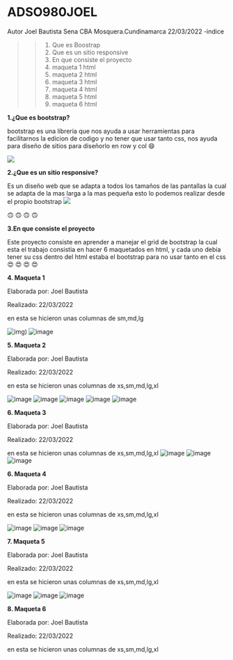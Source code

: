 # ADSO980JOEL
Autor Joel Bautista
Sena CBA Mosquera.Cundinamarca 
22/03/2022
-indice
>>1. Que es Boostrap
>>2. Que es un sitio responsive
>>3. En que consiste el proyecto
>>4. maqueta 1 html
>>5. maqueta 2 html
>>6. maqueta 3 html
>>7. maqueta 4 html
>>8. maqueta 5 html
>>9. maqueta 6 html

**1.¿Que es bootstrap?**

bootstrap es una libreria que nos ayuda a  usar herramientas para facilitarnos la edicion de codigo y no tener que usar tanto css, nos ayuda para  diseño de sitios para diseñorlo en row y col :smile:

<img src="https://www.eniun.com/wp-content/uploads/Bootstrap-descargar-instalar.png">

**2.¿Que es un sitio responsive?**

Es un diseño web que se adapta a todos los tamaños de las pantallas la cual se adapta de la mas larga a la mas pequeña esto lo podemos realizar desde el propio bootstrap
<img src="https://www.ingeniovirtual.com/wp-content/uploads/dise%C3%B1o-web-adaptable-o-adaptativo.jpg">

:upside_down_face: :upside_down_face: :upside_down_face: :upside_down_face:

**3.En que consiste el proyecto**

Este proyecto consiste en aprender a manejar el grid de bootstrap la cual esta  el trabajo consistia en hacer 6 maquetados en html, y cada uno debia tener su css dentro del html estaba el bootstrap para no usar tanto en el css :heart_eyes: :heart_eyes: :heart_eyes: :heart_eyes:

**4. Maqueta 1**

Elaborada por: Joel Bautista

Realizado: 22/03/2022

en esta se hicieron unas columnas de sm,md,lg

![img](https://user-images.githubusercontent.com/101758506/159591438-9d36b07b-9d9a-47b7-a918-a7f81f222b42.png))
![image](https://user-images.githubusercontent.com/101758506/159591803-6b4e018e-f092-4abf-8798-1898750b38c7.png)



**5. Maqueta 2**

Elaborada por: Joel Bautista

Realizado: 22/03/2022

en esta se hicieron unas columnas de xs,sm,md,lg,xl


![image](https://user-images.githubusercontent.com/101758506/159592124-f8cdbe3c-34b3-4af8-8c1a-a936b4ce7669.png)
![image](https://user-images.githubusercontent.com/101758506/159592167-1325da4e-9b1f-4b00-a073-abf687957d65.png)
![image](https://user-images.githubusercontent.com/101758506/159592198-d34a9be7-9a6d-4e69-9cbf-e1297d451119.png)
![image](https://user-images.githubusercontent.com/101758506/159592231-395b6dd0-ab29-4506-ba98-b9689da03067.png)
![image](https://user-images.githubusercontent.com/101758506/159592258-45ac0f2f-d6f0-439a-8701-6968b6da17bc.png)


**6. Maqueta 3**

Elaborada por: Joel Bautista

Realizado: 22/03/2022

en esta se hicieron unas columnas de xs,sm,md,lg,xl
![image](https://user-images.githubusercontent.com/101758506/159592398-2f37db22-2453-4bbe-8e36-0e3bb02bb55a.png)
![image](https://user-images.githubusercontent.com/101758506/159592499-d88f2b8a-48fb-4be5-9731-9b3619a6660b.png)
![image](https://user-images.githubusercontent.com/101758506/159592593-d5322392-6116-4690-97ce-d028684d509c.png)

**6. Maqueta 4**

Elaborada por: Joel Bautista

Realizado: 22/03/2022

en esta se hicieron unas columnas de xs,sm,md,lg,xl

![image](https://user-images.githubusercontent.com/101758506/159593027-c5cc3c33-06df-4ab7-9e0b-f17871d19d89.png)
![image](https://user-images.githubusercontent.com/101758506/159593075-3c8f4e8e-a2cd-42a0-9b7c-f80ea30cd8cb.png)
![image](https://user-images.githubusercontent.com/101758506/159593225-96139ad7-e72e-42a9-8735-570eacf65f16.png)

**7. Maqueta 5**

Elaborada por: Joel Bautista

Realizado: 22/03/2022

en esta se hicieron unas columnas de xs,sm,md,lg,xl

![image](https://user-images.githubusercontent.com/101758506/159593323-c34b8ae5-d97b-4050-96e5-337ad12b6098.png)
![image](https://user-images.githubusercontent.com/101758506/159593379-f2bc6161-3eca-4b07-a375-9973865034fc.png)
![image](https://user-images.githubusercontent.com/101758506/159593413-556b40fd-fcfe-4201-a088-790326bf5f27.png)

**8. Maqueta 6**

Elaborada por: Joel Bautista

Realizado: 22/03/2022

en esta se hicieron unas columnas de xs,sm,md,lg,xl



